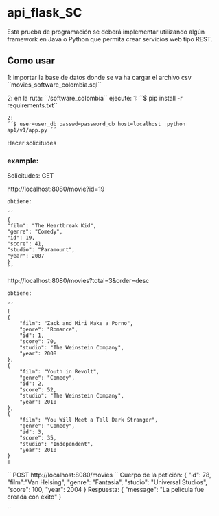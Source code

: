 # api_flask_SC

Esta prueba de programación se deberá implementar utilizando algún framework en Java o
Python que permita crear servicios web tipo REST.

## Como usar
1:
importar la base de datos donde se va ha cargar el archivo csv
	´´movies_software_colombia.sql´´

2:
en la ruta:
´´/software_colombia´´
	ejecute:
	1:
	´´$ pip install -r requirements.txt´´

	2:
	´´$ user=user_db passwd=password_db host=localhost  python ap1/v1/app.py ´´

Hacer solicitudes

### example:
Solicitudes: 
GET

 http://localhost:8080/movie?id=19

	obtiene:

	´´
	{
	"film": "The Heartbreak Kid",
	"genre": "Comedy",
	"id": 19,
	"score": 41,
	"studio": "Paramount",
	"year": 2007
	}
	´´

http://localhost:8080/movies?total=3&order=desc

	obtiene:

	´´
	[
	{
		"film": "Zack and Miri Make a Porno",
		"genre": "Romance",
		"id": 1,
		"score": 70,
		"studio": "The Weinstein Company",
		"year": 2008
	},
	{
		"film": "Youth in Revolt",
		"genre": "Comedy",
		"id": 2,
		"score": 52,
		"studio": "The Weinstein Company",
		"year": 2010
	},
	{
		"film": "You Will Meet a Tall Dark Stranger",
		"genre": "Comedy",
		"id": 3,
		"score": 35,
		"studio": "Independent",
		"year": 2010
	}
	]
´´
POST
 http://localhost:8080/movies
´´
Cuerpo de la petición:
{
"id": 78,
"film":"Van Helsing",
"genre": "Fantasia",
"studio": "Universal Studios",
"score": 100,
"year": 2004
}
Respuesta:
{
"message": "La película fue creada con éxito"
}

´´